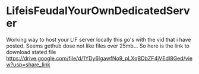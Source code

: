 # LifeisFeudalYourOwnDedicatedServer
Working way to host your LIF server locally this go's with the vid that i have posted.
Seems gethub dose not like files over 25mb... So here is the link to download stated file
https://drive.google.com/file/d/1YDy6IgawfNo9_pLXqBDbZF4jVEdI8Ged/view?usp=share_link
